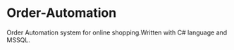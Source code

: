 # Order-Automation
 Order Automation system for online shopping.Written with C# language and MSSQL.
